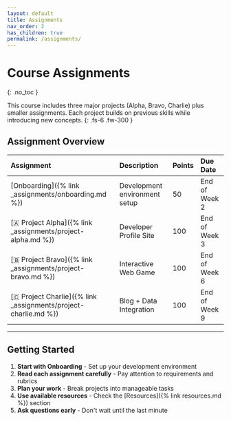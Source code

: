 ```yaml
---
layout: default
title: Assignments
nav_order: 2
has_children: true
permalink: /assignments/
---
```


# Course Assignments
{: .no_toc }

This course includes three major projects (Alpha, Bravo, Charlie) plus smaller assignments. Each project builds on previous skills while introducing new concepts.
{: .fs-6 .fw-300 }

## Assignment Overview

| Assignment | Description | Points | Due Date |
|:-----------|:------------|:-------|:---------|
| [Onboarding]({% link _assignments/onboarding.md %}) | Development environment setup | 50 | End of Week 2 |
| [🇦 Project Alpha]({% link _assignments/project-alpha.md %}) | Developer Profile Site | 100 | End of Week 3 |
| [🇧 Project Bravo]({% link _assignments/project-bravo.md %}) | Interactive Web Game | 100 | End of Week 6 |
| [🇨 Project Charlie]({% link _assignments/project-charlie.md %}) | Blog + Data Integration | 100 | End of Week 9 |

---

## Getting Started

1. **Start with Onboarding** - Set up your development environment
2. **Read each assignment carefully** - Pay attention to requirements and rubrics
3. **Plan your work** - Break projects into manageable tasks
4. **Use available resources** - Check the [Resources]({% link resources.md %}) section
5. **Ask questions early** - Don't wait until the last minute
